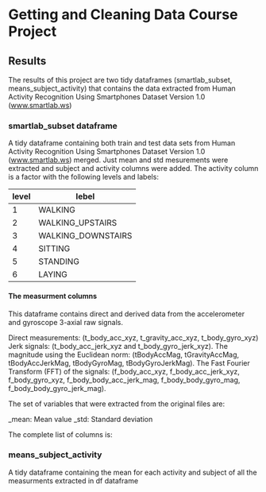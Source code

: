 # Getting and Cleaning Data Course Project 

## Results

The results of this project are two tidy dataframes (smartlab_subset, means_subject_activity) that contains the data extracted from  Human Activity Recognition Using Smartphones Dataset Version 1.0 (www.smartlab.ws)

### smartlab_subset dataframe
A tidy dataframe containing both train and test data sets from Human Activity Recognition Using Smartphones Dataset
Version 1.0 (www.smartlab.ws) merged. Just mean and std mesurements were extracted and subject and activity columns were added. The activity column is a factor with the following levels and labels:

level | lebel
-- | -- 
1 | WALKING
2 | WALKING_UPSTAIRS
3 | WALKING_DOWNSTAIRS
4 | SITTING
5 | STANDING
6 | LAYING

#### The measurment columns 


This dataframe contains direct and derived data from the accelerometer and gyroscope 3-axial raw signals. 

Direct measurements:
(t_body_acc_xyz, t_gravity_acc_xyz, t_body_gyro_xyz) 
Jerk signals:
(t_body_acc_jerk_xyz and t_body_gyro_jerk_xyz). 
The magnitude using the Euclidean norm:
(tBodyAccMag, tGravityAccMag, tBodyAccJerkMag, tBodyGyroMag, tBodyGyroJerkMag). 
The Fast Fourier Transform (FFT) of the signals: 
(f_body_acc_xyz, f_body_acc_jerk_xyz, f_body_gyro_xyz, f_body_body_acc_jerk_mag, f_body_body_gyro_mag, f_body_body_gyro_jerk_mag). 

The set of variables that were extracted from the original files are: 

_mean: Mean value
_std: Standard deviation

The complete list of columns is:




### means_subject_activity
A tidy dataframe containing the mean for each activity and subject of all the measurments extracted in df dataframe



